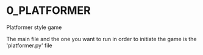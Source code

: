 # 0_PLATFORMER
Platformer style game

The main file and the one you want to run in order to initiate the game is the 'platformer.py' file
